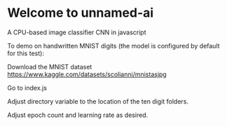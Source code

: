 # Welcome to unnamed-ai

A CPU-based image classifier CNN in javascript

To demo on handwritten MNIST digits (the model is configured by default for this test):

Download the MNIST dataset https://www.kaggle.com/datasets/scolianni/mnistasjpg

Go to index.js

Adjust directory variable to the location of the ten digit folders.

Adjust epoch count and learning rate as desired.
